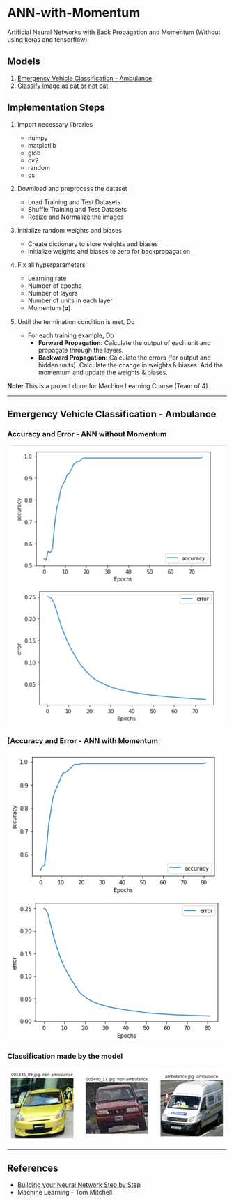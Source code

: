 # ANN-with-Momentum
Artificial Neural Networks with Back Propagation and Momentum (Without using keras and tensorflow)

## Models
1. [Emergency Vehicle Classification - Ambulance](ANN_with_Momentum_Emergency_Vehicle_Classification.ipynb)
1. [Classify image as cat or not cat](ANN_with_Momentum.ipynb)


## Implementation Steps
1. Import necessary libraries
    - numpy
    - matplotlib
    - glob
    - cv2
    - random
    - os

1. Download and preprocess the dataset
    - Load Training and Test Datasets
    - Shuffle Training and Test Datasets
    - Resize and Normalize the images

1.  Initialize random weights and biases
    - Create dictionary to store weights and biases
    - Initialize weights and biases to zero for backpropagation

1. Fix all hyperparameters
    - Learning rate
    - Number of epochs
    - Number of layers
    - Number of units in each layer
    - Momentum (𝛂)

1. Until the termination condition is met, Do
    - For each training example, Do
      - **Forward Propagation:** Calculate the output of each unit and propagate through the layers.
      - **Backward Propagation:**	Calculate the errors (for output and hidden units). Calculate the change in weights & biases. Add the momentum and update the weights & biases.

**Note:** This is a project done for Machine Learning Course (Team of 4)

---

## Emergency Vehicle Classification - Ambulance

### Accuracy and Error - ANN without Momentum
![Accuracy and Error - ANN without Momentum](./images/ANNwithoutMomentum.png)

### [Accuracy and Error - ANN with Momentum
![Accuracy and Error - ANN without Momentum](./images/ANNwithMomentum.png)

### Classification made by the model
![Classfication made by the model](./images/classification.png)

---

## References
- [Building your Neural Network Step by Step](https://github.com/amanchadha/coursera-deep-learning-specialization/tree/master/C1%20-%20Neural%20Networks%20and%20Deep%20Learning/Week%204/Building%20your%20Deep%20Neural%20Network%20-%20Step%20by%20Step)
- Machine Learning - Tom Mitchell
